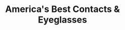 ---
title: "America's Best Contacts & Eyeglasses"
url: /houston/americas-best-contacts-and-eyeglasses/
shop: optician
---
